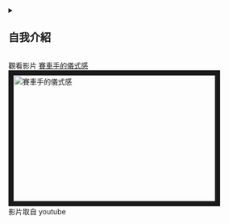 <details>
<summary>
  
## 自我介紹

</summary>
<!DOCTYPE html>
<html lang="en">
<head>
  <meta charset="UTF-8">
  <meta name="viewport" content="width=device-width, initial-scale=1.0">
  <title>
    
  ### QR Code Example
  </title>
</head>
<body>
  <h1>Scan the QR code to visit the page!</h1>
  <!-- QR Code that links to your desired GitHub page -->
  <img src="https://api.qrserver.com/v1/create-qr-code/?data=https://github.com/hong1231/class&size=200x200" alt="QR Code" width="200" height="200">
</body>
</html>

|      履歷        |<img src="https://avatars.githubusercontent.com/u/22648375?v=4" width=100 height=100/>|
| ---------------- |:-----------------------------:|
| 姓名             | 陳宥閎                  |
| 學校             | 高雄科技大學                  |
| 電子郵件         | C110252270@nkust.edu.tw          |
| 選修             | 智慧城市導論                  |

</details>

觀看影片
<a href="https://www.youtube.com/shorts/ybgPWbXHEh8" target="_blank">賽車手的儀式感</a><br>
<a href="https://www.youtube.com/shorts/ybgPWbXHEh8" target="_blank"><img src="http://img.youtube.com/vi/_ybgPWbXHEh8/0.jpg" 
alt="賽車手的儀式感" width="400" height="250" border="10" /></a>
<br>影片取自 youtube

<br><br><br>
